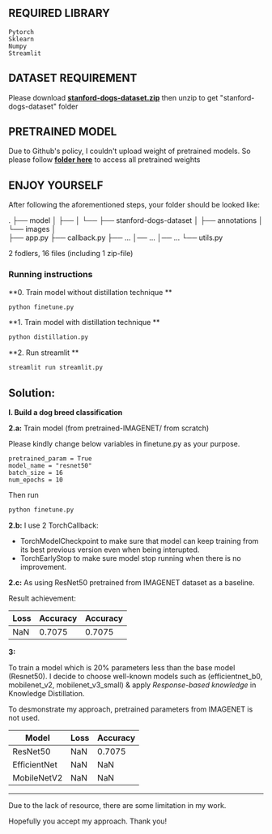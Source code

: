 ## REQUIRED LIBRARY

```
Pytorch
Sklearn
Numpy
Streamlit
```

## DATASET REQUIREMENT

Please download **[stanford-dogs-dataset.zip](https://drive.google.com/file/d/1sAXc9_XvRo2HtzPbfRngfrViMRXNXJfl/view?usp=sharing)** then unzip to get "stanford-dogs-dataset" folder

## PRETRAINED MODEL

Due to Github's policy, I couldn't upload weight of pretrained models.
So please follow **[folder here]()** to access all pretrained weights

## ENJOY YOURSELF

After following the aforementioned steps, your folder should be looked like:

.
├── model
│   ├── 
│   └── 
├── stanford-dogs-dataset
│   ├── annotations
│   └── images
│   
├── app.py
├── callback.py
├── ...
│── ...
│── ...
└── utils.py

2 fodlers, 16 files (including 1 zip-file)

### Running instructions

**0. Train model without distillation technique **

```sh
python finetune.py
```

**1. Train model with distillation technique **

```sh
python distillation.py
```

**2. Run streamlit **

```sh
streamlit run streamlit.py
```

## Solution:

**I. Build a dog breed classification**

**2.a:**
Train model (from pretrained-IMAGENET/ from scratch)

Please kindly change below variables in finetune.py as your purpose.

```
pretrained_param = True
model_name = "resnet50"
batch_size = 16
num_epochs = 10
```
Then run
```sh
python finetune.py
```

**2.b:**
I use 2 TorchCallback:
- TorchModelCheckpoint to make sure that model can keep training from its best previous version even when being interupted.
- TorchEarlyStop to make sure model stop running when there is no improvement.

**2.c:**
As using ResNet50 pretrained from IMAGENET dataset as a baseline.

Result achievement:

| Loss  | Accuracy | Accuracy |
| ------------- | ------------- | ------------- |
| NaN  | 0.7075  | 0.7075  |

**3:**

To train a model which is 20% parameters less than the base model (Resnet50).
I decide to choose well-known models such as (efficientnet_b0, mobilenet_v2, mobilenet_v3_small) & apply *Response-based knowledge* in Knowledge Distillation.

To desmonstrate my approach, pretrained parameters from IMAGENET is not used.

| Model  | Loss | Accuracy |
| ------------- | ------------- | ------------- |
| ResNet50  | NaN  | 0.7075  |
| EfficientNet  |  NaN | NaN  |
| MobileNetV2  |  NaN |  NaN |

-----
Due to the lack of resource, there are some limitation in my work.

Hopefully you accept my approach.
Thank you!